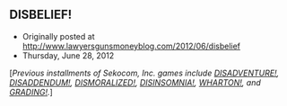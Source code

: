 ## DISBELIEF!

 * Originally posted at http://www.lawyersgunsmoneyblog.com/2012/06/disbelief
 * Thursday, June 28, 2012

[_Previous installments of Sekocom, Inc. games include [DISADVENTURE!](http://acephalous.typepad.com/acephalous/2006/04/disadventure.html), [DISADDENDUM!](http://acephalous.typepad.com/acephalous/2006/04/disaddendum.html), [DISMORALIZED!](http://acephalous.typepad.com/acephalous/2006/04/dismoralized.html), [DISINSOMNIA!](http://acephalous.typepad.com/acephalous/2006/08/disinsomnia.html), [WHARTON!](http://acephalous.typepad.com/acephalous/2007/06/wharton.html), and [GRADING!](http://acephalous.typepad.com/acephalous/2009/03/grading.html)._]